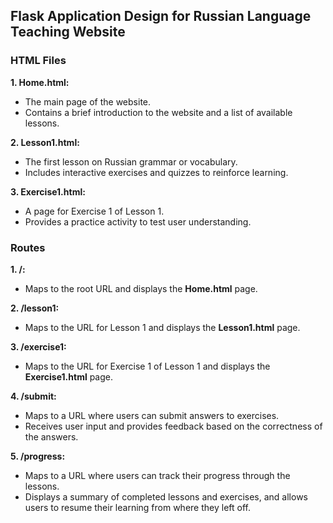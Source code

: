 ## Flask Application Design for Russian Language Teaching Website

### HTML Files

**1. Home.html:**
- The main page of the website.
- Contains a brief introduction to the website and a list of available lessons.

**2. Lesson1.html:**
- The first lesson on Russian grammar or vocabulary.
- Includes interactive exercises and quizzes to reinforce learning.

**3. Exercise1.html:**
- A page for Exercise 1 of Lesson 1.
- Provides a practice activity to test user understanding.

### Routes

**1. /:**
- Maps to the root URL and displays the **Home.html** page.

**2. /lesson1:**
- Maps to the URL for Lesson 1 and displays the **Lesson1.html** page.

**3. /exercise1:**
- Maps to the URL for Exercise 1 of Lesson 1 and displays the **Exercise1.html** page.

**4. /submit:**
- Maps to a URL where users can submit answers to exercises.
- Receives user input and provides feedback based on the correctness of the answers.

**5. /progress:**
- Maps to a URL where users can track their progress through the lessons.
- Displays a summary of completed lessons and exercises, and allows users to resume their learning from where they left off.